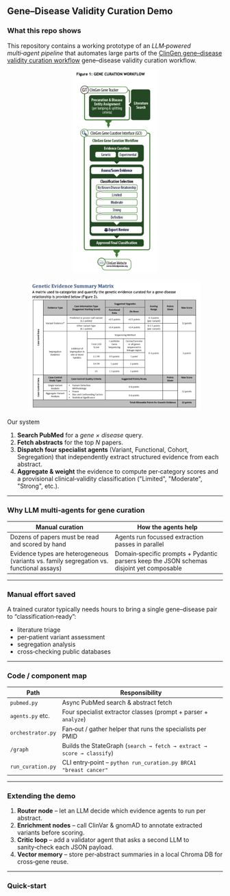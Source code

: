 ## Gene–Disease Validity Curation Demo

### What this repo shows

This repository contains a working prototype of an _LLM‑powered multi‑agent pipeline_ that automates large parts of the [ClinGen gene–disease validity curation workflow](https://clinicalgenome.org/site/assets/files/9851/gene-disease_validity_standard_operating_procedures-_version_11_docx.pdf) gene–disease validity curation workflow.

<!-- ![pipeline](gene_disease_curation/assets/pipeline.png)

![criteria](gene_disease_curation/assets/sum_matrix.png) -->

<p align="center">
  <img src="gene_disease_curation/assets/pipeline.png" width="200"/>
</p>

<p align="center">
  <img src="gene_disease_curation/assets/sum_matrix.png" width="400"/>
</p>

Our system

1.  **Search PubMed** for a _gene × disease_ query.
2.  **Fetch abstracts** for the top _N_ papers.
3.  **Dispatch four specialist agents** (Variant, Functional, Cohort, Segregation) that independently extract structured evidence from each abstract.
4.  **Aggregate & weight** the evidence to compute per‑category scores and a provisional clinical‑validity classification ("Limited", "Moderate", "Strong", etc.).

---

### Why LLM multi‑agents for gene curation

| Manual curation | How the agents help |
| --- | --- |
| Dozens of papers must be read and scored by hand | Agents run focussed extraction passes in parallel |
| Evidence types are heterogeneous (variants vs. family segregation vs. functional assays) | Domain‑specific prompts + Pydantic parsers keep the JSON schemas disjoint yet composable |

---

### Manual effort saved

A trained curator typically needs hours to bring a single gene–disease pair to “classification‑ready”:

*   literature triage
*   per‑patient variant assessment
*   segregation analysis
*   cross‑checking public databases

---

### Code / component map

| Path | Responsibility |
| --- | --- |
| `pubmed.py` | Async PubMed search & abstract fetch |
| `agents.py` etc. | Four specialist extractor classes (prompt + parser + `analyze`) |
| `orchestrator.py` | Fan‑out / gather helper that runs the specialists per PMID |
| `/graph` | Builds the StateGraph (`search → fetch → extract → score → classify`) |
| `run_curation.py` | CLI entry‑point – `python run_curation.py BRCA1 "breast cancer"` |

---

### Extending the demo

1.  **Router node** – let an LLM decide which evidence agents to run per abstract.
2.  **Enrichment nodes** – call ClinVar & gnomAD to annotate extracted variants before scoring.
3.  **Critic loop** – add a validator agent that asks a second LLM to sanity‑check each JSON payload.
4.  **Vector memory** – store per‑abstract summaries in a local Chroma DB for cross‑gene reuse.

---

### Quick‑start

